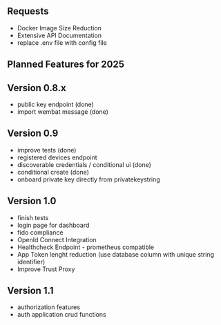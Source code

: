 ## Requests
- Docker Image Size Reduction
- Extensive API Documentation
- replace .env file with config file

## Planned Features for 2025

## Version 0.8.x
- public key endpoint (done)
- import wembat message (done)

## Version 0.9
- improve tests (done)
- registered devices endpoint
- discoverable credentials / conditional ui (done)
- conditional create (done)
- onboard private key directly from privatekeystring

## Version 1.0
- finish tests
- login page for dashboard
- fido compliance
- OpenId Connect Integration
- Healthcheck Endpoint - prometheus compatible
- App Token lenght reduction (use database column with unique string identifier)
- Improve Trust Proxy

## Version 1.1
- authorization features
- auth application crud functions